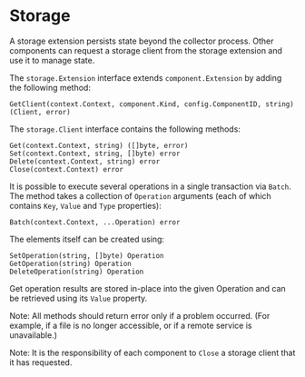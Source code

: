 # Storage

A storage extension persists state beyond the collector process. Other components can request a storage client from the storage extension and use it to manage state. 

The `storage.Extension` interface extends `component.Extension` by adding the following method:
```
GetClient(context.Context, component.Kind, config.ComponentID, string) (Client, error)
```

The `storage.Client` interface contains the following methods:
```
Get(context.Context, string) ([]byte, error)
Set(context.Context, string, []byte) error
Delete(context.Context, string) error
Close(context.Context) error
```

It is possible to execute several operations in a single transaction via `Batch`. The method takes a collection of
`Operation` arguments (each of which contains `Key`, `Value` and `Type` properties):
```
Batch(context.Context, ...Operation) error
```

The elements itself can be created using:

```
SetOperation(string, []byte) Operation
GetOperation(string) Operation
DeleteOperation(string) Operation
```

Get operation results are stored in-place into the given Operation and can be retrieved using its `Value` property.

Note: All methods should return error only if a problem occurred. (For example, if a file is no longer accessible, or if a remote service is unavailable.)

Note: It is the responsibility of each component to `Close` a storage client that it has requested.
